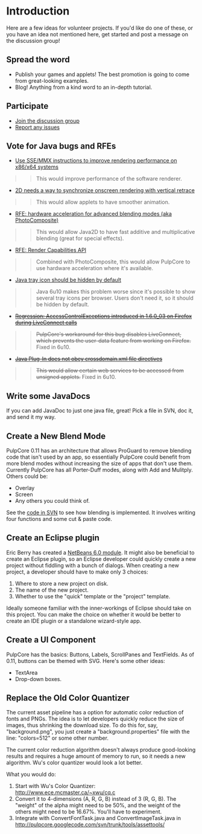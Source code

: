 # Introduction #
Here are a few ideas for volunteer projects. If you'd like do one of these, or you have an idea not mentioned here, get started and post a message on the discussion group!

## Spread the word ##
  * Publish your games and applets! The best promotion is going to come from great-looking examples.
  * Blog! Anything from a kind word to an in-depth tutorial.

## Participate ##
  * [Join the discussion group](http://groups.google.com/group/pulpcore)
  * [Report any issues](http://code.google.com/p/pulpcore/issues/list)

## Vote for Java bugs and RFEs ##
  * [Use SSE/MMX instructions to improve rendering performance on x86/x64 systems](http://bugs.sun.com/bugdatabase/view_bug.do?bug_id=6766336)
> > This would improve performance of the software renderer.
  * [2D needs a way to synchronize onscreen rendering with vertical retrace](http://bugs.sun.com/bugdatabase/view_bug.do?bug_id=6378181)
> > This would allow applets to have smoother animation.
  * [RFE: hardware acceleration for advanced blending modes (aka PhotoComposite)](http://bugs.sun.com/bugdatabase/view_bug.do?bug_id=6541868)
> > This would allow Java2D to have fast additive and multiplicative blending (great for special effects).
  * [RFE: Render Capabilities API](http://bugs.sun.com/bugdatabase/view_bug.do?bug_id=6655124)
> > Combined with PhotoComposite, this would allow PulpCore to use hardware acceleration where it's available.
  * [Java tray icon should be hidden by default](http://bugs.sun.com/bugdatabase/view_bug.do?bug_id=6694710)
> > Java 6u10 makes this problem worse since it's possible to show several tray icons per browser. Users don't need it, so it should be hidden by default.
  * ~~[Regression: AccessControlExceptions introduced in 1.6.0\_03 on Firefox during LiveConnect calls](http://bugs.sun.com/view_bug.do?bug_id=6669818)~~
> > ~~PulpCore's workaround for this bug disables LiveConnect, which prevents the user-data feature from working on Firefox.~~ Fixed in 6u10.
  * ~~[Java Plug-In does not obey crossdomain.xml file directives](http://bugs.sun.com/bugdatabase/view_bug.do?bug_id=6676256)~~
> > ~~This would allow certain web services to be accessed from unsigned applets.~~ Fixed in 6u10.

## Write some JavaDocs ##
If you can add JavaDoc to just one java file, great! Pick a file in SVN, doc it, and send it my way.

## Create a New Blend Mode ##
PulpCore 0.11 has an architecture that allows ProGuard to remove blending code that isn't used by an app, so essentially PulpCore could benefit from more blend modes without increasing the size of apps that don't use them. Currently PulpCore has all Porter-Duff modes, along with Add and Mulitply. Others could be:
  * Overlay
  * Screen
  * Any others you could think of.

See the [code in SVN](http://pulpcore.googlecode.com/svn/trunk/src/pulpcore/image/) to see how blending is implemented. It involves writing four functions and some cut & paste code.

## Create an Eclipse plugin ##
Eric Berry has created a [NetBeans 6.0 module](http://code.google.com/p/pulpcorenb/). It might also be beneficial to create an Eclipse plugin, so an Eclipse developer could quickly create a new project without fiddling with a bunch of dialogs. When creating a new project, a developer should have to make only 3 choices:

  1. Where to store a new project on disk.
  1. The name of the new project.
  1. Whether to use the "quick" template or the "project" template.

Ideally someone familiar with the inner-workings of Eclipse should take on this project. You can make the choice on whether it would be better to create an IDE plugin or a standalone wizard-style app.

## Create a UI Component ##
PulpCore has the basics: Buttons, Labels, ScrollPanes and TextFields. As of 0.11, buttons can be themed with SVG. Here's some other ideas:

  * TextArea
  * Drop-down boxes.

## Replace the Old Color Quantizer ##
The current asset pipeline has a option for automatic color reduction of fonts and PNGs. The idea is to let developers quickly reduce the size of images, thus shrinking the download size. To do this for, say, "background.png", you just create a "background.properties" file with the line: "colors=512" or some other number.

The current color reduction algorithm doesn't always produce good-looking results and requires a huge amount of memory to run, so it needs a new algorithm. Wu's color quantizer would look a lot better.

What you would do:
  1. Start with Wu's Color Quantizer: http://www.ece.mcmaster.ca/~xwu/cq.c
  1. Convert it to 4-dimensions (A, R, G, B) instead of 3 (R, G, B). The "weight" of the alpha might need to be 50%, and the weight of the others might need to be 16.67%. You'll have to experiment.
  1. Integrate with ConvertFontTask.java and ConvertImageTask.java in http://pulpcore.googlecode.com/svn/trunk/tools/assettools/